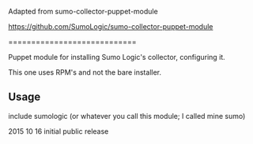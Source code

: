 Adapted from sumo-collector-puppet-module

https://github.com/SumoLogic/sumo-collector-puppet-module

============================

Puppet module for installing Sumo Logic's collector, configuring it.

This one uses RPM's and not the bare installer.

## Usage  
include sumologic (or whatever you call this module; I called mine sumo)


2015 10 16 initial public release
